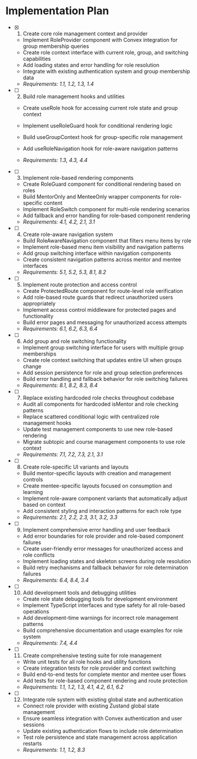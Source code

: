 # Implementation Plan

- [x] 1. Create core role management context and provider


  - Implement RoleProvider component with Convex integration for group membership queries
  - Create role context interface with current role, group, and switching capabilities
  - Add loading states and error handling for role resolution
  - Integrate with existing authentication system and group membership data
  - _Requirements: 1.1, 1.2, 1.3, 1.4_



- [ ] 2. Build role management hooks and utilities
  - Create useRole hook for accessing current role state and group context
  - Implement useRoleGuard hook for conditional rendering logic
  - Build useGroupContext hook for group-specific role management



  - Add useRoleNavigation hook for role-aware navigation patterns
  - _Requirements: 1.3, 4.3, 4.4_

- [ ] 3. Implement role-based rendering components
  - Create RoleGuard component for conditional rendering based on roles
  - Build MentorOnly and MenteeOnly wrapper components for role-specific content
  - Implement RoleSwitch component for multi-role rendering scenarios
  - Add fallback and error handling for role-based component rendering
  - _Requirements: 4.1, 4.2, 2.1, 3.1_

- [ ] 4. Create role-aware navigation system
  - Build RoleAwareNavigation component that filters menu items by role
  - Implement role-based menu item visibility and navigation patterns
  - Add group switching interface within navigation components
  - Create consistent navigation patterns across mentor and mentee interfaces
  - _Requirements: 5.1, 5.2, 5.3, 8.1, 8.2_

- [ ] 5. Implement route protection and access control
  - Create ProtectedRoute component for route-level role verification
  - Add role-based route guards that redirect unauthorized users appropriately
  - Implement access control middleware for protected pages and functionality
  - Build error pages and messaging for unauthorized access attempts
  - _Requirements: 6.1, 6.2, 6.3, 6.4_

- [ ] 6. Add group and role switching functionality
  - Implement group switching interface for users with multiple group memberships
  - Create role context switching that updates entire UI when groups change
  - Add session persistence for role and group selection preferences
  - Build error handling and fallback behavior for role switching failures
  - _Requirements: 8.1, 8.2, 8.3, 8.4_

- [ ] 7. Replace existing hardcoded role checks throughout codebase
  - Audit all components for hardcoded isMentor and role checking patterns
  - Replace scattered conditional logic with centralized role management hooks
  - Update test management components to use new role-based rendering
  - Migrate subtopic and course management components to use role context
  - _Requirements: 7.1, 7.2, 7.3, 2.1, 3.1_

- [ ] 8. Create role-specific UI variants and layouts
  - Build mentor-specific layouts with creation and management controls
  - Create mentee-specific layouts focused on consumption and learning
  - Implement role-aware component variants that automatically adjust based on context
  - Add consistent styling and interaction patterns for each role type
  - _Requirements: 2.1, 2.2, 2.3, 3.1, 3.2, 3.3_

- [ ] 9. Implement comprehensive error handling and user feedback
  - Add error boundaries for role provider and role-based component failures
  - Create user-friendly error messages for unauthorized access and role conflicts
  - Implement loading states and skeleton screens during role resolution
  - Build retry mechanisms and fallback behavior for role determination failures
  - _Requirements: 6.4, 8.4, 3.4_

- [ ] 10. Add development tools and debugging utilities
  - Create role state debugging tools for development environment
  - Implement TypeScript interfaces and type safety for all role-based operations
  - Add development-time warnings for incorrect role management patterns
  - Build comprehensive documentation and usage examples for role system
  - _Requirements: 7.4, 4.4_

- [ ] 11. Create comprehensive testing suite for role management
  - Write unit tests for all role hooks and utility functions
  - Create integration tests for role provider and context switching
  - Build end-to-end tests for complete mentor and mentee user flows
  - Add tests for role-based component rendering and route protection
  - _Requirements: 1.1, 1.2, 1.3, 4.1, 4.2, 6.1, 6.2_

- [ ] 12. Integrate role system with existing global state and authentication
  - Connect role provider with existing Zustand global state management
  - Ensure seamless integration with Convex authentication and user sessions
  - Update existing authentication flows to include role determination
  - Test role persistence and state management across application restarts
  - _Requirements: 1.1, 1.2, 8.3_